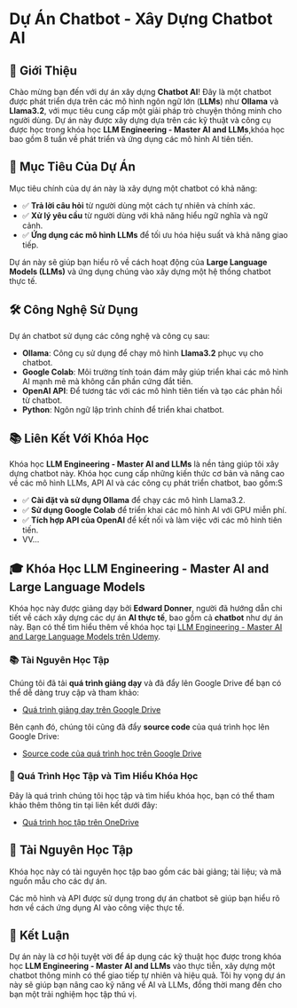 # Dự Án Chatbot - Xây Dựng Chatbot AI

## 🌟 Giới Thiệu

Chào mừng bạn đến với dự án xây dựng **Chatbot AI**! Đây là một chatbot được phát triển dựa trên các mô hình ngôn ngữ lớn (**LLMs**) như **Ollama** và **Llama3.2**, với mục tiêu cung cấp một giải pháp trò chuyện thông minh cho người dùng. Dự án này được xây dựng dựa trên các kỹ thuật và công cụ được học trong khóa học **LLM Engineering - Master AI and LLMs**,khóa học bao gồm 8 tuần về phát triển và ứng dụng các mô hình AI tiên tiến.

## 🎯 Mục Tiêu Của Dự Án

Mục tiêu chính của dự án này là xây dựng một chatbot có khả năng:
- ✅ **Trả lời câu hỏi** từ người dùng một cách tự nhiên và chính xác.
- ✅ **Xử lý yêu cầu** từ người dùng với khả năng hiểu ngữ nghĩa và ngữ cảnh.
- ✅ **Ứng dụng các mô hình LLMs** để tối ưu hóa hiệu suất và khả năng giao tiếp.

Dự án này sẽ giúp bạn hiểu rõ về cách hoạt động của **Large Language Models (LLMs)** và ứng dụng chúng vào xây dựng một hệ thống chatbot thực tế.

## 🛠️ Công Nghệ Sử Dụng

Dự án chatbot sử dụng các công nghệ và công cụ sau:
- **Ollama**: Công cụ sử dụng để chạy mô hình **Llama3.2** phục vụ cho chatbot.
- **Google Colab**: Môi trường tính toán đám mây giúp triển khai các mô hình AI mạnh mẽ mà không cần phần cứng đắt tiền.
- **OpenAI API**: Để tương tác với các mô hình tiên tiến và tạo các phản hồi từ chatbot.
- **Python**: Ngôn ngữ lập trình chính để triển khai chatbot.

## 📚 Liên Kết Với Khóa Học

Khóa học **LLM Engineering - Master AI and LLMs** là nền tảng giúp tôi xây dựng chatbot này. Khóa học cung cấp những kiến thức cơ bản và nâng cao về các mô hình LLMs, API AI và các công cụ phát triển chatbot, bao gồm:S
- ✅ **Cài đặt và sử dụng Ollama** để chạy các mô hình Llama3.2.
- ✅ **Sử dụng Google Colab** để triển khai các mô hình AI với GPU miễn phí.
- ✅ **Tích hợp API của OpenAI** để kết nối và làm việc với các mô hình tiên tiến.
- VV...

## 🎓 Khóa Học LLM Engineering - Master AI and Large Language Models

Khóa học này được giảng dạy bởi **Edward Donner**, người đã hướng dẫn chi tiết về cách xây dựng các dự án **AI thực tế**, bao gồm cả **chatbot** như dự án này. Bạn có thể tìm hiểu thêm về khóa học tại [LLM Engineering - Master AI and Large Language Models trên Udemy](https://www.udemy.com/course/llm-engineering-master-ai-and-large-language-models/?couponCode=ST22MT240325G3).

### 📚 Tài Nguyên Học Tập

Chúng tôi đã tải **quá trình giảng dạy** và đã đẩy lên Google Drive để bạn có thể dễ dàng truy cập và tham khảo:
- [Quá trình giảng dạy trên Google Drive](https://drive.google.com/drive/folders/1kNusD7upEAoikSDiWyhgB2GGYMjr_CNG?usp=drive_link)

Bên cạnh đó, chúng tôi cũng đã đẩy **source code** của quá trình học lên Google Drive:
- [Source code của quá trình học trên Google Drive](https://drive.google.com/drive/folders/1JkStWbOEbkwA1nYH8MPGntms2sjhDGgU?usp=drive_link)

### 📖 Quá Trình Học Tập và Tìm Hiểu Khóa Học

Đây là quá trình chúng tôi học tập và tìm hiểu khóa học, bạn có thể tham khảo thêm thông tin tại liên kết dưới đây:
- [Quá trình học tập trên OneDrive](https://1drv.ms/o/c/3044222ea3cb8333/Euao2b2b8XZIn4o8Wys-IvQBHXszPWTGnIWrgLcR2ClwNw?e=0th1d8)

## 📖 Tài Nguyên Học Tập

Khóa học này có tài nguyên học tập bao gồm các bài giảng; tài liệu; và mã nguồn mẫu cho các dự án.

Các mô hình và API được sử dụng trong dự án chatbot sẽ giúp bạn hiểu rõ hơn về cách ứng dụng AI vào công việc thực tế.

## 🚀 Kết Luận

Dự án này là cơ hội tuyệt vời để áp dụng các kỹ thuật học được trong khóa học **LLM Engineering - Master AI and LLMs** vào thực tiễn, xây dựng một chatbot thông minh có thể giao tiếp tự nhiên và hiệu quả. Tôi hy vọng dự án này sẽ giúp bạn nâng cao kỹ năng về AI và LLMs, đồng thời mang đến cho bạn một trải nghiệm học tập thú vị.
